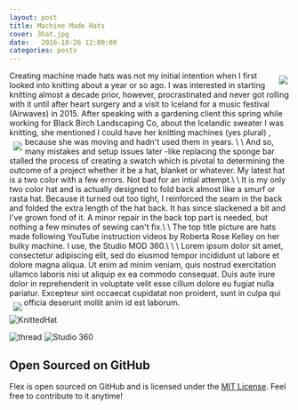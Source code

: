 ```yaml
---
layout: post
title: Machine Made Hats
cover: 3hat.jpg
date:   2016-10-26 12:00:00
categories: posts
---
```



<img style="float: right; padding: 8px 3px 0px 7px;" src="/flex/images/machine.jpg">

  Creating machine made hats was not my initial intention when I first looked into
knitting about a year or so ago. I was interested in starting knitting almost a decade
prior, however, procrastinated and never got rolling with it until after heart surgery
and a visit to Iceland for a music festival (Airwaves) in 2015. After speaking with a gardening
client this spring while working for Black Birch Landscaping Co, about the Icelandic
sweater I was knitting, she mentioned I could have her knitting machines (yes plural) ,
because she was moving and hadn't used them in years. \\
\\
<img style="float: left; padding: 8px 5px 5px 7px;" src="/flex/images/stiped hat 2.jpg">
  And so, many mistakes and setup issues later -like replacing the sponge bar stalled the process of creating
a swatch which is pivotal to determining the outcome of a project whether it be a hat, blanket
or whatever. My latest hat is a two color with a few errors. Not bad for an intial attempt.\\
\\
  It is my only two color hat and is actually designed to fold back almost like a smurf or rasta 
hat. Because it turned out too tight, I reinforced the seam in the back and folded the extra length of
the hat back. It has since slackened a bit and I've grown fond of it. A minor repair in the back top part
is needed, but nothing a few minutes of sewing can't fix.\\
\\
  The top title picture are hats made following YouTube instruction videos by Roberta Rose Kelley on her bulky 
machine. I use, the Studio MOD 360.\\
\\
\\
    Lorem ipsum dolor sit amet, consectetur adipiscing elit, sed do eiusmod tempor incididunt ut labore et dolore magna aliqua. Ut enim ad minim veniam, quis nostrud exercitation ullamco laboris nisi ut aliquip ex ea commodo consequat. Duis aute irure dolor in reprehenderit in voluptate velit esse cillum dolore eu fugiat nulla pariatur. Excepteur sint occaecat cupidatat non proident, sunt in culpa qui officia deserunt mollit anim id est laborum.
<img style="float: left; padding: 8px 3px 0px 7px;" src="/flex/images/stripehat.jpg">



![KnittedHat](/flex/images/hatshallow.jpg) 

![thread](/flex/images/handsew.jpg) 
![Studio 360](/flex/images/studio.jpg) 

## Open Sourced on GitHub

Flex is open sourced on GitHub 
and is licensed under the [MIT License](http://opensource.org/licenses/MIT).
 Feel free to contribute to it anytime!
